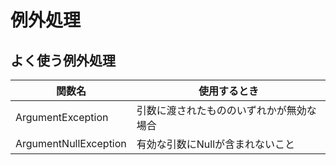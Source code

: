 # 例外処理

## よく使う例外処理

|関数名|使用するとき|
|---|---|
|ArgumentException|引数に渡されたもののいずれかが無効な場合|
|ArgumentNullException|有効な引数にNullが含まれないこと|